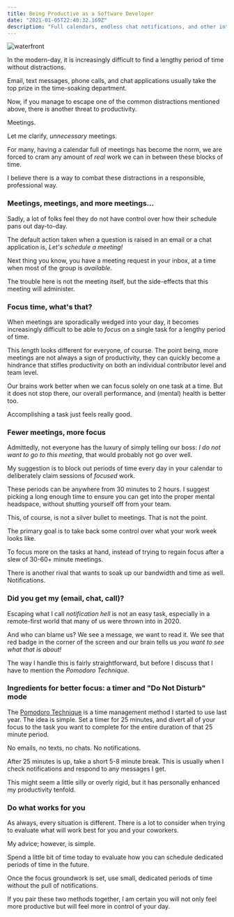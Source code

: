 ```yaml
---
title: Being Productive as a Software Developer
date: "2021-01-05T22:40:32.169Z"
description: "Full calendars, endless chat notifications, and other interruptions. When does work get done?"
---
```


![waterfront](https://i.imgur.com/4unbSoO.jpg)

In the modern-day, it is increasingly difficult to find a lengthy period of time without distractions.

Email, text messages, phone calls, and chat applications usually take the top prize in the time-soaking department.

Now, if you manage to escape one of the common distractions mentioned above, there is another threat to productivity.

Meetings.

Let me clarify, *unnecessary* meetings.

For many, having a calendar full of meetings has become the norm, we are forced to cram any amount of *real* work we can in between these blocks of time.

I believe there is a way to combat these distractions in a responsible, professional way.

### Meetings, meetings, and more meetings...

Sadly, a lot of folks feel they do not have control over how their schedule pans out day-to-day.

The default action taken when a question is raised in an email or a chat application is, *Let's schedule a meeting!*

Next thing you know, you have a meeting request in your inbox, at a time when most of the group is *available*.

The trouble here is not the meeting itself, but the side-effects that this meeting will administer.

### Focus time, what's that?

When meetings are sporadically wedged into your day, it becomes increasingly difficult to be able to *focus* on a single task for a lengthy period of time.

This *length* looks different for everyone, of course. The point being, more meetings are not always a sign of productivity, they can quickly become a hindrance that stifles productivity on both an individual contributor level and team level.

Our brains work better when we can focus solely on one task at a time. But it does not stop there, our overall performance, and (mental) health is better too.

Accomplishing a task just feels really good. 

### Fewer meetings, more focus

Admittedly, not everyone has the luxury of simply telling our boss: *I do not want to go to this meeting*, that would probably not go over well.

My suggestion is to block out periods of time every day in your calendar to deliberately claim sessions of *focused* work.

These periods can be anywhere from 30 minutes to 2 hours. I suggest picking a long enough time to ensure you can get into the proper mental headspace, without shutting yourself off from your team.

This, of course, is not a silver bullet to meetings. That is not the point. 

The primary goal is to take back some control over what your work week looks like. 

To focus more on the tasks at hand, instead of trying to regain focus after a slew of 30-60+ minute meetings.

There is another rival that wants to soak up our bandwidth and time as well. Notifications.

### Did you get my (email, chat, call)?

Escaping what I call *notification hell* is not an easy task, especially in a remote-first world that many of us were thrown into in 2020.

And who can blame us? We see a message, we want to read it. We see that red badge in the corner of the screen and our brain tells us *you want to see what that is about!*

The way I handle this is fairly straightforward, but before I discuss that I have to mention the *Pomodoro Technique*. 

### Ingredients for better focus: a timer and "Do Not Disturb" mode

The [Pomodoro Technique](https://en.wikipedia.org/wiki/Pomodoro_Technique) is a time management method I started to use last year. The idea is simple. Set a timer for 25 minutes, and divert all of your focus to the task you want to complete for the entire duration of that 25 minute period.

No emails, no texts, no chats. No notifications.

After 25 minutes is up, take a short 5-8 minute break. This is usually when I check notifications and respond to any messages I get.

This might seem a little silly or overly rigid, but it has personally enhanced my productivity tenfold.

### Do what works for you

As always, every situation is different. There is a lot to consider when trying to evaluate what will work best for you and your coworkers.

My advice; however, is simple.

Spend a little bit of time today to evaluate how you can schedule dedicated periods of time in the future.

Once the focus groundwork is set, use small, dedicated periods of time without the pull of notifications.

If you pair these two methods together, I am certain you will not only feel more productive but will feel more in control of your day.
